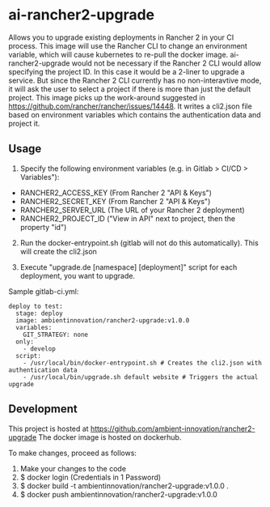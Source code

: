 # ai-rancher2-upgrade

Allows you to upgrade existing deployments in Rancher 2 in your CI process.
This image will use the Rancher CLI to change an environment variable, which 
will cause kubernetes to re-pull the docker image. 
ai-rancher2-upgrade would not be necessary if the Rancher 2 CLI would allow
specifying the project ID. In this case it would be a 2-liner to upgrade a 
service. But since the Rancher 2 CLI currently has no non-interavtive mode, it
will ask the user to select a project if there is more than just the default project. This
image picks up the work-around suggested in https://github.com/rancher/rancher/issues/14448.
It writes a cli2.json file based on environment variables which contains the 
authentication data and project it.

## Usage

1. Specify the following environment variables (e.g. in Gitlab > CI/CD > Variables"):
- RANCHER2_ACCESS_KEY (From Rancher 2 "API & Keys")
- RANCHER2_SECRET_KEY (From Rancher 2 "API & Keys")
- RANCHER2_SERVER_URL (The URL of your Rancher 2 deployment)
- RANCHER2_PROJECT_ID ("View in API" next to project, then the property "id")

2. Run the docker-entrypoint.sh (gitlab will not do this automatically). This will create the
cli2.json

3. Execute "upgrade.de [namespace] [deployment]" script for each deployment, you want to upgrade.

Sample gitlab-ci.yml:

```
deploy to test:
  stage: deploy
  image: ambientinnovation/rancher2-upgrade:v1.0.0
  variables:
    GIT_STRATEGY: none
  only:
    - develop
  script:
    - /usr/local/bin/docker-entrypoint.sh # Creates the cli2.json with authentication data
    - /usr/local/bin/upgrade.sh default website # Triggers the actual upgrade
```

## Development

This project is hosted at https://github.com/ambient-innovation/rancher2-upgrade
The docker image is hosted on dockerhub.

To make changes, proceed as follows:

1. Make your changes to the code
2. $ docker login (Credentials in 1 Password)
3. $ docker build -t ambientinnovation/rancher2-upgrade:v1.0.0 .
4. $ docker push ambientinnovation/rancher2-upgrade:v1.0.0